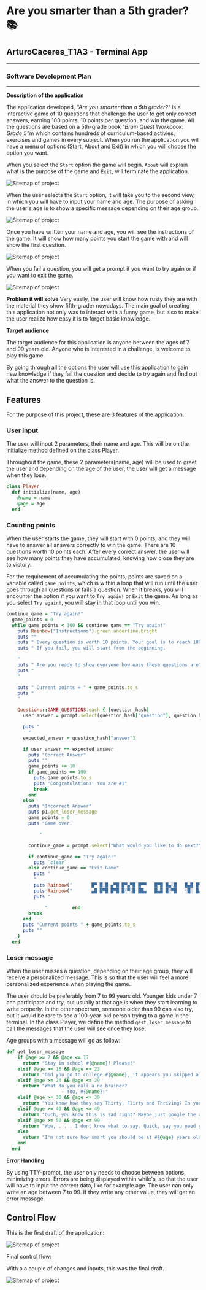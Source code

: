 # **Are you smarter than a 5th grader?** 📚

## ArturoCaceres_T1A3 - Terminal App

---

### **Software Development Plan**

---

**Description of the application**

<!-- As you, the reader are well aware, knowledge is power, and whatever the knowledge you aquire, it will get you to places; either profesionally or personally in life.  -->

The application developed, <em>"Are you smarter than a 5th grader?"</em> is a interactive game of 10 questions that challenge the user to get only correct answers, earning 100 points, 10 points per question, and win the game. All the questions are based on a 5th-grade book <em>"Brain Quest Workbook: Grade 5"</em>m which contains hundreds of curriculum-based activies, exercises and games in every subject. When you run the application you will have a menu of options (Start, About and Exit) in which you will choose the option you want.

When you select the `Start` option the game will begin. `About` will explain what is the purpose of the game and `Exit`, will terminate the application.

![Sitemap of project](docs/view_1.png)

When the user selects the `Start` option, it will take you to the second view, in which you will have to input your name and age.
The purpose of asking the user's age is to show a specific message depending on their age group.

![Sitemap of project](docs/view_2.png)

Once you have written your name and age, you will see the instructions of the game. It will show how many points you start the game with and will show the first question.

![Sitemap of project](docs/view_3.png)

When you fail a question, you will get a prompt if you want to try again or if you want to exit the game.

![Sitemap of project](docs/view_4.png)

<strong>Problem it will solve</strong>
Very easily, the user will know how rusty they are with the material they show fifth-grader nowadays. The main goal of creating this application not only was to interact with a funny game, but also to make the user realize how easy it is to forget basic knowledge.

<strong>Target audience</strong>

The target audience for this application is anyone between the ages of 7 and 99 years old. Anyone who is interested in a challenge, is welcome to play this game.

By going through all the options the user will use this application to gain new knowledge if they fail the question and decide to try again and find out what the answer to the question is.

## **Features**

For the purpose of this project, these are 3 features of the application.

### User input

The user will input 2 parameters, their name and age. This will be on the initialize method defined on the class Player.

Throughout the game, these 2 parameters(name, age) will be used to greet the user and depending on the age of the user, the user will get a message when they lose.

```Ruby
class Player
  def initialize(name, age)
    @name = name
    @age = age
  end
```

### Counting points

When the user starts the game, they will start with 0 points, and they will have to answer all answers correctly to win the game. There are 10 questions worth 10 points each. After every correct answer, the user will see how many points they have accumulated, knowing how close they are to victory.

For the requirement of accumulating the points, points are saved on a variable called `game_points`, which is within a loop that will run until the user goes through all questions or fails a question. When it breaks, you will encounter the option if you want to `Try again!` or `Exit` the game. As long as you select `Try again!`, you will stay in that loop until you win.

```Ruby
continue_game = "Try again!"
  game_points = 0
  while game_points < 100 && continue_game == "Try again!"
    puts Rainbow("Instructions").green.underline.bright
    puts ""
    puts " Every question is worth 10 points. Your goal is to reach 100 points without failing a question. "
    puts " If you fail, you will start from the beginning.

    "
    puts " Are you ready to show everyone how easy these questions are?"
    puts "
    "

    puts " Current points = " + game_points.to_s
    puts "
    "

    Questions::GAME_QUESTIONS.each { |question_hash|
      user_answer = prompt.select(question_hash["question"], question_hash["options"])

      puts "
        "
      expected_answer = question_hash["answer"]

      if user_answer == expected_answer
        puts "Correct Answer"
        puts ""
        game_points += 10
        if game_points == 100
          puts game_points.to_s
          puts "Congratulations! You are #1"
          break
        end
      else
        puts "Incorrect Answer"
        puts p1.get_loser_message
        game_points = 0
        puts "Game over.

            "

        continue_game = prompt.select("What would you like to do next?", [{ name: "Try again!" }, { name: "Exit Game" }])

        if continue_game == "Try again!"
          puts `clear`
        else continue_game == "Exit Game"
          puts "
          "
          puts Rainbow("       █▀ █░█ ▄▀█ █▀▄▀█ █▀▀   █▀█ █▄░█   █▄█ █▀█ █░█ █  ").color(255, 0, 0).bright
          puts Rainbow("       ▄█ █▀█ █▀█ █░▀░█ ██▄   █▄█ █░▀█   ░█░ █▄█ █▄█ ▄  ").color(255, 0, 0).bright
          puts "

              "         end
        break
      end
      puts "Current points " + game_points.to_s
      puts ""
    }
  end
```

### Loser message

When the user misses a question, depending on their age group, they will receive a personalized message. This is so that the user will feel a more personalized experience when playing the game.

The user should be preferably from 7 to 99 years old. Younger kids under 7 can participate and try, but usually at that age is when they start learning to write properly. In the other spectrum, someone older than 99 can also try, but it would be rare to see a 100-year-old person trying to a game in the terminal. In the class Player, we define the method `gest_loser_message` to call the messages that the user will see once they lose.

Age groups with a message will go as follow:

```Ruby
def get_loser_message
    if @age >= 7 && @age <= 17
      return "Stay in school #{@name}! Please!"
    elsif @age >= 18 && @age <= 23
      return "Did you go to college #{@name}, it appears you skipped all clases or did the clases skipped you? Burn!"
    elsif @age >= 24 && @age <= 29
      return "What do you call a no brainer?
                    - You, #{@name}!"
    elsif @age >= 30 && @age <= 39
      return "You know how they say Thirty, Flirty and Thriving? In your case is more of Thirty, Foolish and Unsuccessful. Get it together #{@name}!"
    elsif @age >= 40 && @age <= 49
      return "Ouch, you know this is sad right? Maybe just google the answers #{@name}."
    elsif @age >= 50 && @age <= 99
      return "Wow, . . . I dont know what to say. Quick, say you need your reading glasses. Just never come back #{@name}."
    else
      return "I'm not sure how smart you should be at #{@age} years old, but you sure aren't smarter than a 5th grader."
    end
  end
```

**Error Handling**

By using TTY-prompt, the user only needs to choose between options, minimizing errors. Errors are being displayed within while's, so that the user will have to input the correct data, like for example age. The user can only write an age between 7 to 99. If they write any other value, they will get an error message.

## **Control Flow**

This is the first draft of the application:

![Sitemap of project](docs/draft_1.jpg)

Final control flow:

With a a couple of changes and inputs, this was the final draft.

![Sitemap of project](docs/draft_2.png)
